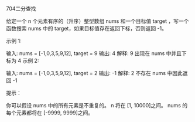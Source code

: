 704二分查找

给定一个 n 个元素有序的（升序）整型数组 nums 和一个目标值 target ，写一个函数搜索 nums 中的 target，如果目标值存在返回下标，否则返回 -1。

示例 1:

输入: nums = [-1,0,3,5,9,12], target = 9 输出: 4 解释: 9 出现在 nums 中并且下标为 4 示例 2:

输入: nums = [-1,0,3,5,9,12], target = 2 输出: -1 解释: 2 不存在 nums 中因此返回 -1

提示：

你可以假设 nums 中的所有元素是不重复的。 n 将在 [1, 10000]之间。 nums 的每个元素都将在 [-9999, 9999]之间。
